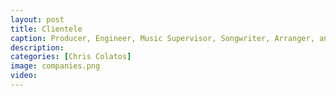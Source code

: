 ```yaml
---
layout: post
title: Clientele
caption: Producer, Engineer, Music Supervisor, Songwriter, Arranger, and Performer
description: 
categories: [Chris Colatos]
image: companies.png
video:
---
```


